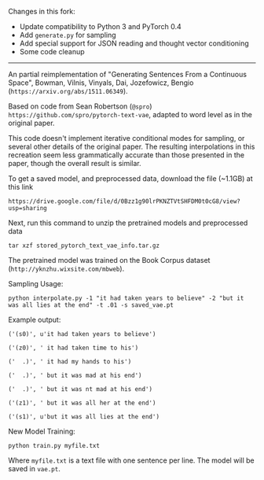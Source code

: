 Changes in this fork:
- Update compatibility to Python 3 and PyTorch 0.4
- Add `generate.py` for sampling
- Add special support for JSON reading and thought vector conditioning
- Some code cleanup

---

An partial reimplementation of "Generating Sentences From a Continuous Space", Bowman, Vilnis, Vinyals, Dai, Jozefowicz, Bengio (``https://arxiv.org/abs/1511.06349``).

Based on code from Sean Robertson (``@spro``) ``https://github.com/spro/pytorch-text-vae``, adapted to word level as in the original paper.

This code doesn't implement iterative conditional modes for sampling, or several other details of the original paper. The resulting interpolations in this recreation seem less grammatically accurate than those presented in the paper, though the overall result is similar.

To get a saved model, and preprocessed data, download the file (~1.1GB) at this link

``https://drive.google.com/file/d/0Bzz1g90lrPKNZTVtSHFDM0t0cG8/view?usp=sharing``

Next, run this command to unzip the pretrained models and preprocessed data

``tar xzf stored_pytorch_text_vae_info.tar.gz``

The pretrained model was trained on the Book Corpus dataset (``http://yknzhu.wixsite.com/mbweb``).


Sampling Usage:

``python interpolate.py -1 "it had taken years to believe" -2 "but it was all lies at the end" -t .01 -s saved_vae.pt``


Example output:

    ('(s0)', u'it had taken years to believe')

    ('(z0)', ' it had taken time to his')

    ('  .)', ' it had my hands to his')

    ('  .)', ' but it was mad at his end')

    ('  .)', ' but it was nt mad at his end')

    ('(z1)', ' but it was all her at the end')

    ('(s1)', u'but it was all lies at the end')


New Model Training:

``python train.py myfile.txt``

Where ``myfile.txt`` is a text file with one sentence per line. The model will be saved in ``vae.pt``.
